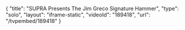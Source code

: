 {
    "title": "SUPRA Presents The Jim Greco Signature Hammer",
    "type": "solo",
    "layout": "iframe-static",
    "videoId": "189418",
    "url": "\/tvpembed\/189418"
}